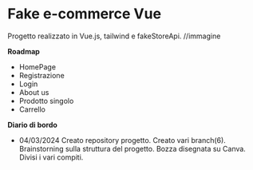 # Fake e-commerce Vue
Progetto realizzato in Vue.js, tailwind e fakeStoreApi.
//immagine

**Roadmap**
 - HomePage
 - Registrazione
 - Login
 - About us
 - Prodotto singolo
 - Carrello
 
 **Diario di bordo**
 
 - 04/03/2024
 Creato repository progetto. Creato vari branch(6). Brainstorning sulla struttura del progetto. Bozza disegnata su Canva. Divisi i vari compiti.

